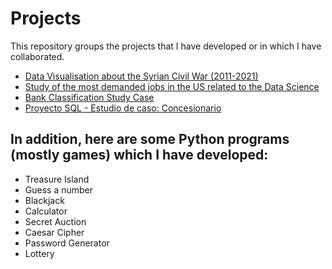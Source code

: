 # Projects

This repository groups the projects that I have developed or in which I have collaborated.


- [Data Visualisation about the Syrian Civil War (2011-2021)](https://github.com/lluis90badia/projects/tree/main/syrian_civil_war_final_project)
- [Study of the most demanded jobs in the US related to the Data Science](https://github.com/lluis90badia/projects/tree/main/US_data_science_hires_getafix)
- [Bank Classification Study Case](https://github.com/lluis90badia/projects/tree/main/bank_classification_mid_project)
- [Proyecto SQL - Estudio de caso: Concesionario](https://github.com/lluis90badia/projects/tree/main/proyecto_SQL_concesionario)

## In addition, here are some Python programs (mostly games) which I have developed:

- Treasure Island
- Guess a number
- Blackjack
- Calculator
- Secret Auction
- Caesar Cipher
- Password Generator
- Lottery
